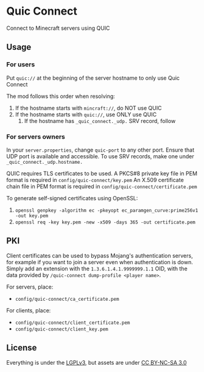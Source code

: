 # Quic Connect

Connect to Minecraft servers using QUIC

## Usage

### For users

Put `quic://` at the beginning of the server hostname to only use Quic Connect

The mod follows this order when resolving:

1. If the hostname starts with `mincraft://`, do NOT use QUIC
2. If the hostname starts with `quic://`, use ONLY use QUIC
    1. If the hostname has `_quic_connect._udp.` SRV record, follow

### For servers owners

In your `server.properties`, change `quic-port` to any other port.
Ensure that UDP port is available and accessible.
To use SRV records, make one under `_quic_connect._udp.hostname.`

QUIC requires TLS certificates to be used.
A PKCS#8 private key file in PEM format is required in `config/quic-connect/key.pem`
An X.509 certificate chain file in PEM format is required in `config/quic-connect/certificate.pem`

To generate self-signed certificates using OpenSSL:

1. `openssl genpkey -algorithm ec -pkeyopt ec_paramgen_curve:prime256v1 -out key.pem`
2. `openssl req -key key.pem -new -x509 -days 365 -out certificate.pem`

## PKI

Client certificates can be used to bypass Mojang's authentication servers, for example if you want to join a server even
when authentication is down. Simply add an extension with the `1.3.6.1.4.1.9999999.1.1` OID, with the data provided
by `/quic-connect dump-profile <player name>`.

For servers, place:

* `config/quic-connect/ca_certificate.pem`

For clients, place:

* `config/quic-connect/client_certificate.pem`
* `config/quic-connect/client_key.pem`

## License

Everything is under the [LGPLv3][lgpl], but assets are under [CC BY-NC-SA 3.0][cc]

[lgpl]: https://spdx.org/licenses/LGPL-3.0-or-later.html

[cc]: https://creativecommons.org/licenses/by-nc-sa/3.0/
